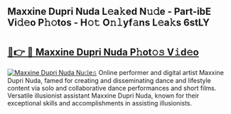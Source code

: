 ## Maxxine Dupri Nuda L𝚎a𝚔ed N𝚞𝚍e - Part-ibE Vi𝚍𝚎o P𝚑𝚘tos - H𝚘𝚝 O𝚗𝚕yf𝚊ns L𝚎a𝚔s 6stLY

# <h2><a href="http://kf30hrj.oniu.top/?m=Maxxine+Dupri+Nuda">🔗👉 🔴 Maxxine Dupri Nuda P𝚑ot𝚘𝚜 V𝚒d𝚎o</a></h2>

[![Maxxine Dupri Nuda Nu𝚍e𝚜](https://i.imgur.com/0qMVB7G.gif)](http://kf30hrj.oniu.top/?m=Maxxine+Dupri+Nuda)
Online performer and digital artist Maxxine Dupri Nuda, famed for creating and disseminating dance and lifestyle content via solo and collaborative dance performances and short films. Versatile illusionist assistant Maxxine Dupri Nuda, known for their exceptional skills and accomplishments in assisting illusionists.  

